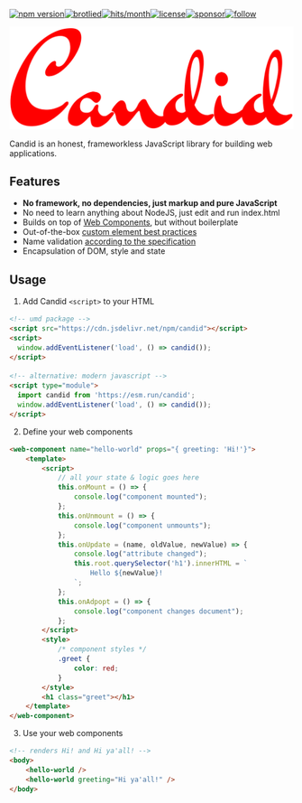 [![npm version](https://img.shields.io/npm/v/candid?logo=npm&style=flat-square)](https://www.npmjs.com/package/candid/)[![brotlied](https://img.badgesize.io/https://cdn.jsdelivr.net/npm/candid.svg?compression=brotli&label=brotlied&max=1500&softmax=1300&style=flat-square)](https://www.jsdelivr.com/package/npm/candid)[![hits/month](https://data.jsdelivr.com/v1/package/npm/candid/badge)](https://www.jsdelivr.com/package/npm/candid)[![license](https://img.shields.io/github/license/danieldietrich/copy?style=flat-square)](https://opensource.org/licenses/MIT/)[![sponsor](https://img.shields.io/badge/GitHub-💖Sponsors-b5b7b9?logo=github&style=flat-square)](https://github.com/sponsors/danieldietrich)[![follow](https://img.shields.io/twitter/follow/danieldietrich?logo=twitter&style=flat-square)](https://twitter.com/danieldietrich/)

![Candid](./public/candid.svg)

Candid is an honest, frameworkless JavaScript library for building web applications.

## Features

* **No framework, no dependencies, just markup and pure JavaScript**
* No need to learn anything about NodeJS, just edit and run index.html
* Builds on top of [Web Components](https://developer.mozilla.org/en-US/docs/Web/Web_Components), but without boilerplate
* Out-of-the-box [custom element best practices](https://developers.google.com/web/fundamentals/web-components/best-practices)
* Name validation [according to the specification](https://html.spec.whatwg.org/multipage/custom-elements.html#valid-custom-element-name)
* Encapsulation of DOM, style and state

## Usage

1. Add Candid `<script>` to your HTML

```html
<!-- umd package -->
<script src="https://cdn.jsdelivr.net/npm/candid"></script>
<script>
  window.addEventListener('load', () => candid());
</script>

<!-- alternative: modern javascript -->
<script type="module">
  import candid from 'https://esm.run/candid';
  window.addEventListener('load', () => candid());
</script>
```

2. Define your web components

```html
<web-component name="hello-world" props="{ greeting: 'Hi!'}">
    <template>
        <script>
            // all your state & logic goes here
            this.onMount = () => {
                console.log("component mounted");
            };
            this.onUnmount = () => {
                console.log("component unmounts");
            };
            this.onUpdate = (name, oldValue, newValue) => {
                console.log("attribute changed");
                this.root.querySelector('h1').innerHTML = `
                    Hello ${newValue}!
                `;
            };
            this.onAdpopt = () => {
                console.log("component changes document");
            };
        </script>
        <style>
            /* component styles */
            .greet {
                color: red;
            }
        </style>
        <h1 class="greet"></h1>
    </template>
</web-component>
```

3. Use your web components

```html
<!-- renders Hi! and Hi ya'all! -->
<body>
    <hello-world />
    <hello-world greeting="Hi ya'all!" />
</body>
```
